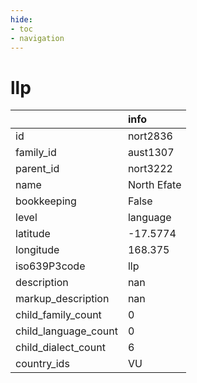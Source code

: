 ```yaml
---
hide:
- toc
- navigation
---
```

# llp
|                      | info        |
|:---------------------|:------------|
| id                   | nort2836    |
| family_id            | aust1307    |
| parent_id            | nort3222    |
| name                 | North Efate |
| bookkeeping          | False       |
| level                | language    |
| latitude             | -17.5774    |
| longitude            | 168.375     |
| iso639P3code         | llp         |
| description          | nan         |
| markup_description   | nan         |
| child_family_count   | 0           |
| child_language_count | 0           |
| child_dialect_count  | 6           |
| country_ids          | VU          |